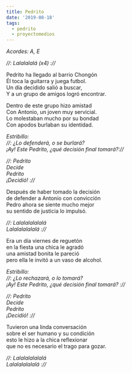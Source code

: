 ```yaml
---
title: Pedrito
date: '2019-08-18'
tags:
  - pedrito
  - proyectomedios
---
```

*Acordes: A, E*

*//: Lalalalalá (x4) ://*  

Pedrito ha llegado al barrio Chongón\
Él toca la guitarra y juega futbol.\
Un día decidido salió a buscar,\
Y a un grupo de amigos logró encontrar.  

Dentro de este grupo hizo amistad\
Con Antonio, un joven muy servicial.\
Lo molestaban mucho por su bondad\
Con apodos burlaban su identidad.  

*Estribillo:*\
*//: ¿Lo defenderá, o se burlará?*\
*¡Ay! Este Pedrito, ¿qué decisión final tomará?://*   

*//: Pedrito*\
*Decide*\
*Pedrito*\
*¡Decidió! ://*   

Después de haber tomado la decisión\
de defender a Antonio con convicción\
Pedro ahora se siente mucho mejor\
su sentido de justicia lo impulsó.   

*//: Lalalalalalalá*\
*Lalalalalalalá ://*   

Era un día viernes de reguetón\
en la fiesta una chica le agradó\
una amistad bonita le pareció\
pero ella le invitó a un vaso de alcohol.   

*Estribillo:*\
*//: ¿Lo rechazará, o lo tomará?*\
*¡Ay! Este Pedrito, ¿qué decisión final tomará? ://*   

*//: Pedrito*\
*Decide*\
*Pedrito*\
*¡Decidió! ://*   

Tuvieron una linda conversación\
sobre el ser humano y su condición\
esto le hizo a la chica reflexionar\
que no es necesario el trago para gozar.   

*//: Lalalalalalalá*\
*Lalalalalalalá ://*
